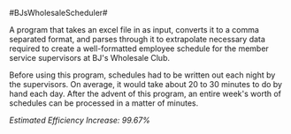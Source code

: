 #BJsWholesaleScheduler#

A program that takes an excel file in as input, converts it to a comma separated format, and parses through it to extrapolate necessary data required to create a well-formatted employee schedule for the member service supervisors at BJ's Wholesale Club.

Before using this program, schedules had to be written out each night by the supervisors. On average, it would take about 20 to 30 minutes to do by hand each day. After the advent of this program, an entire week's worth of schedules can be processed in a matter of minutes.

*Estimated Efficiency Increase: 99.67%*